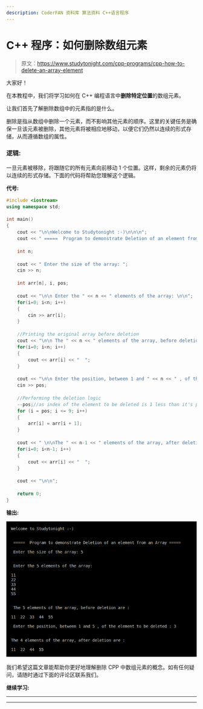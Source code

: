 ```yaml
---
description: CoderFAN 资料库 算法资料 C++语言程序
---
```


# C++ 程序：如何删除数组元素

> 原文：<https://www.studytonight.com/cpp-programs/cpp-how-to-delete-an-array-element>

大家好！

在本教程中，我们将学习如何在 C++ 编程语言中**删除特定位置**的数组元素。

让我们首先了解删除数组中的元素指的是什么。

删除是指从数组中删除一个元素，而不影响其他元素的顺序。这里的关键任务是确保一旦该元素被删除，其他元素将被相应地移动，以便它们仍然以连续的形式存储，从而遵循数组的属性。

### 逻辑:

一旦元素被移除，将跟随它的所有元素向前移动 1 个位置。这样，剩余的元素仍将以连续的形式存储。下面的代码将帮助您理解这个逻辑。

**代号:**

```cpp
#include <iostream>
using namespace std;

int main()
{
    cout << "\n\nWelcome to Studytonight :-)\n\n\n";
    cout << " =====  Program to demonstrate Deletion of an element from an Array ===== \n\n";

    int n;

    cout << " Enter the size of the array: ";
    cin >> n;

    int arr[n], i, pos;

    cout << "\n\n Enter the " << n << " elements of the array: \n\n";
    for(i=0; i<n; i++)
    {
        cin >> arr[i]; 
    }

    //Printing the original array before deletion
    cout << "\n\n The " << n << " elements of the array, before deletion are : \n\n";
    for(i=0; i<n; i++)
    {
        cout << arr[i] << "  "; 
    }

    cout << "\n\n Enter the position, between 1 and " << n << " , of the element to be deleted : ";
    cin >> pos;

    //Performing the deletion logic
    --pos;//as index of the element to be deleted is 1 less than it's position
    for (i = pos; i <= 9; i++)
    {
        arr[i] = arr[i + 1];
    }

    cout << " \n\nThe " << n-1 << " elements of the array, after deletion are : \n\n";
    for(i=0; i<n-1; i++)
    {
        cout << arr[i] << "  "; 
    }

    cout << "\n\n";

    return 0;
} 
```

**输出:**

![C++ deletion of an array element](img/8492bed95a26baf08568100e18875d03.png)

我们希望这篇文章能帮助你更好地理解删除 CPP 中数组元素的概念。如有任何疑问，请随时通过下面的评论区联系我们。

**继续学习:**

* * *

* * *